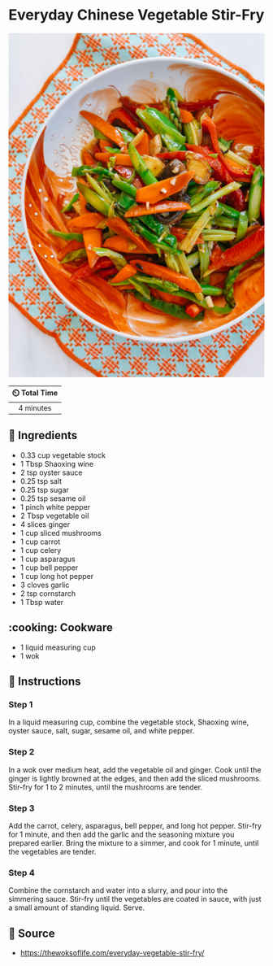 # Everyday Chinese Vegetable Stir-Fry

![Everyday Chinese Vegetable Stir-Fry](../assets/images/everyday-chinese-vegetable-stir-fry.jpg)

| :timer_clock: Total Time |
|:-----------------------: |
| 4 minutes |

## :salt: Ingredients

- 0.33 cup vegetable stock
- 1 Tbsp Shaoxing wine
- 2 tsp oyster sauce
- 0.25 tsp salt
- 0.25 tsp sugar
- 0.25 tsp sesame oil
- 1 pinch white pepper
- 2 Tbsp vegetable oil
- 4 slices ginger
- 1 cup sliced mushrooms
- 1 cup carrot
- 1 cup celery
- 1 cup asparagus
- 1 cup bell pepper
- 1 cup long hot pepper
- 3 cloves garlic
- 2 tsp cornstarch
- 1 Tbsp water

## :cooking: Cookware

- 1 liquid measuring cup
- 1 wok

## :pencil: Instructions

### Step 1

In a liquid measuring cup, combine the vegetable stock, Shaoxing wine, oyster sauce, salt, sugar, sesame oil, and white
pepper.

### Step 2

In a wok over medium heat, add the vegetable oil and ginger. Cook until the ginger is lightly browned at the edges, and
then add the sliced mushrooms. Stir-fry for 1 to 2 minutes, until the mushrooms are tender.

### Step 3

Add the carrot, celery, asparagus, bell pepper, and long hot pepper. Stir-fry for 1 minute, and then add the garlic and
the seasoning mixture you prepared earlier. Bring the mixture to a simmer, and cook for 1 minute, until the vegetables
are tender.

### Step 4

Combine the cornstarch and water into a slurry, and pour into the simmering sauce. Stir-fry until the vegetables are
coated in sauce, with just a small amount of standing liquid. Serve.

## :link: Source

- <https://thewoksoflife.com/everyday-vegetable-stir-fry/>
